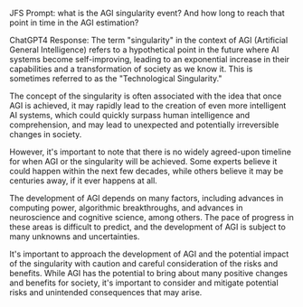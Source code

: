 JFS Prompt:
what is the AGI singularity event? And how long to reach that point in time in the AGI estimation?

ChatGPT4 Response:
The term "singularity" in the context of AGI (Artificial General Intelligence) refers to a hypothetical point in the future where AI systems become self-improving, leading to an exponential increase in their capabilities and a transformation of society as we know it. This is sometimes referred to as the "Technological Singularity."

The concept of the singularity is often associated with the idea that once AGI is achieved, it may rapidly lead to the creation of even more intelligent AI systems, which could quickly surpass human intelligence and comprehension, and may lead to unexpected and potentially irreversible changes in society.

However, it's important to note that there is no widely agreed-upon timeline for when AGI or the singularity will be achieved. Some experts believe it could happen within the next few decades, while others believe it may be centuries away, if it ever happens at all.

The development of AGI depends on many factors, including advances in computing power, algorithmic breakthroughs, and advances in neuroscience and cognitive science, among others. The pace of progress in these areas is difficult to predict, and the development of AGI is subject to many unknowns and uncertainties.

It's important to approach the development of AGI and the potential impact of the singularity with caution and careful consideration of the risks and benefits. While AGI has the potential to bring about many positive changes and benefits for society, it's important to consider and mitigate potential risks and unintended consequences that may arise.